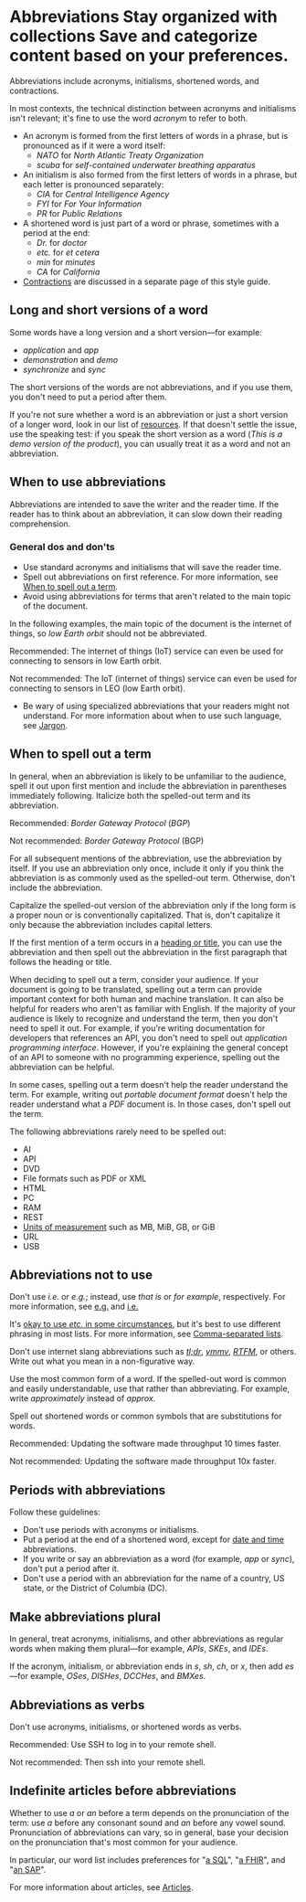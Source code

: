 

# Abbreviations Stay organized with collections Save and categorize content based on your preferences.

Abbreviations include acronyms, initialisms, shortened words, and
contractions.

In most contexts, the technical distinction between acronyms and initialisms
isn't relevant; it's fine to use the word *acronym* to refer to both.

* An acronym is formed from the first letters of words in a phrase, but is
  pronounced as if it were a word itself:
  + *NATO* for *North Atlantic Treaty Organization*
  + *scuba* for *self-contained underwater breathing
    apparatus*
* An initialism is also formed from the first letters of words in a phrase,
  but each letter is pronounced separately:
  + *CIA* for *Central Intelligence Agency*
  + *FYI* for *For Your Information*
  + *PR* for *Public Relations*
* A shortened word is just part of a word or phrase, sometimes with a
  period at the end:
  + *Dr.* for *doctor*
  + *etc.* for *et cetera*
  + *min* for *minutes*
  + *CA* for *California*
* [Contractions](/style/contractions) are discussed in a
  separate page of this style guide.

## Long and short versions of a word

Some words have a long version and a short version—for example:

* *application* and *app*
* *demonstration* and *demo*
* *synchronize* and *sync*

The short versions of the words are not abbreviations, and
if you use them, you don't need to put a period after them.

If you're not sure whether a word is an abbreviation or just a short version
of a longer word, look in our list of [resources](/style#editorial-resources).
If that doesn't settle the issue, use the speaking test: if you speak the short
version as a word (*This is a demo version of the product*), you can usually
treat it as a word and not an abbreviation.

## When to use abbreviations

Abbreviations are intended to save the writer and the reader time. If the reader has to
think about an abbreviation, it can slow down their reading comprehension.

### General dos and don'ts

* Use standard acronyms and initialisms that will save the reader time.
* Spell out abbreviations on first reference. For more information,
  see [When to spell out a term](/style/abbreviations#spelling-out).
* Avoid using abbreviations for terms that aren't related to the main topic of the document.

In the following examples, the main topic of the document is the internet of things, so *low Earth orbit* should not be abbreviated.

Recommended: The internet of things (IoT)
service can even be used for connecting to sensors in low Earth orbit.

Not recommended: The IoT (internet of things)
service can even be used for connecting to sensors in LEO (low Earth orbit).

* Be wary of using specialized abbreviations that your readers might not understand. For more information about when to use such language, see [Jargon](/style/jargon).

## When to spell out a term

In general, when an abbreviation is likely to be unfamiliar to the audience, spell it out upon
first mention and include the abbreviation in parentheses immediately following. Italicize both
the spelled-out term and its abbreviation.

Recommended:  *Border Gateway Protocol* (*BGP*)

Not recommended: *Border Gateway Protocol* (BGP)

For all
subsequent mentions of the abbreviation, use the abbreviation by itself. If you use an abbreviation
only once, include it only if you think the abbreviation is as commonly used as the spelled-out
term. Otherwise, don't include the abbreviation.

Capitalize the spelled-out version of the
abbreviation only if the long form is a proper noun or is conventionally capitalized. That is, don't
capitalize it only because the abbreviation includes capital letters.

If the first mention of
a term occurs in a [heading or title](/style/headings), you can use the abbreviation and
then spell out the abbreviation in the first paragraph that follows the heading or title.

When deciding to spell out a term, consider your audience. If your document is going to be
translated, spelling out a term can provide important context for both human and machine translation.
It can also be helpful for readers who aren't as familiar with English. If the
majority of your audience is likely to recognize and understand the term, then you don't need to
spell it out. For example, if you're writing documentation for developers that references an API,
you don't need to spell out *application programming interface*. However, if you're explaining
the general concept of an API to someone with no programming experience, spelling out the
abbreviation can be helpful.

In some cases, spelling out a term doesn't help the reader
understand the term. For example, writing out *portable document format* doesn't help the
reader understand what a *PDF* document is. In those cases, don't spell out the term.

The following abbreviations rarely need to be spelled out:

* AI
* API
* DVD
* File formats such as PDF or XML
* HTML
* PC
* RAM
* REST
* [Units of measurement](/style/units-of-measure#byte-units) such as
  MB, MiB, GB, or GiB
* URL
* USB

## Abbreviations not to use

Don't use *i.e.* or *e.g.*; instead, use *that is* or
*for example*, respectively. For more information, see
[e.g.](/style/word-list#eg) and
[i.e.](/style/word-list#ie)

It's [okay to use *etc.* in
some circumstances](/style/word-list#etc), but it's best to use different phrasing in most lists.
For more information, see
[Comma-separated lists](/style/lists#comma-separated-lists).

Don't use internet slang abbreviations such as
[*tl;dr*](/style/word-list#tldr),
[*ymmv*](/style/word-list#ymmv),
[*RTFM*](/style/word-list#rtfm), or others. Write out what you
mean in a non-figurative way.

Use the most common form of a word. If the spelled-out word is common
and easily understandable, use that rather than abbreviating. For example, write
*approximately* instead of *approx.*

Spell out shortened words or common symbols that are substitutions for words.

Recommended: Updating the software made
throughput 10 times faster.

Not recommended: Updating the software made
throughput 10x faster.

## Periods with abbreviations

Follow these guidelines:

* Don't use periods with acronyms or initialisms.
* Put a period at the end of a shortened word, except for
  [date and time](/style/dates) abbreviations.
* If you write or say an abbreviation as a word (for example, *app* or
  *sync*), don't put a period after it.
* Don't use a period with an abbreviation for the name of a country, US
  state, or the District of Columbia (DC).

## Make abbreviations plural

In general, treat acronyms, initialisms, and other abbreviations as regular words when making
them plural—for example, *APIs*, *SKEs*, and *IDEs*.

If the acronym, initialism, or abbreviation ends in *s*, *sh*, *ch*, or *x*,
then add *es*—for example, *OSes*, *DISHes*, *DCCHes*, and *BMXes*.

## Abbreviations as verbs

Don't use acronyms, initialisms, or shortened words as verbs.

Recommended: Use SSH to
log in to your remote shell.

Not recommended: Then ssh
into your remote shell.

## Indefinite articles before abbreviations

Whether to use *a* or *an* before a term depends on the pronunciation of the term:
use *a* before any consonant sound and *an* before any vowel sound. Pronunciation of
abbreviations can vary, so in general, base your decision on the pronunciation that's most common
for your audience.

In particular, our word list includes preferences for
"[a SQL](/style/word-list#sql)", "[a FHIR](/style/word-list#fhir)",
and "[an SAP](/style/word-list#sap)".

For more information about articles, see [Articles](/style/articles).


